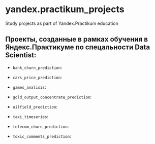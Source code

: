 # yandex.practikum_projects
Study projects as part of Yandex.Practikum education

## Проекты, созданные в рамках обучения в Яндекс.Практикуме по спецальности Data Scientist:
-  `bank_churn_prediction`:

-  `cars_price_prediction`:
-  `games_analisis`:
-  `gold_output_concentrate_prediction`:
-  `oilfield_prediction`:
-  `taxi_timeseries`:
-  `telecom_churn_prediction`:
-  `toxic_comments_prediction`:
